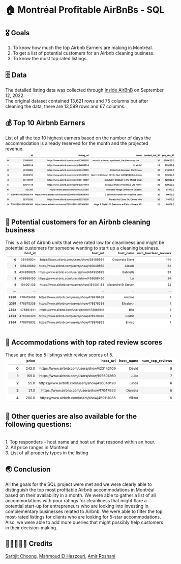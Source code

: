 # 🏠 Montréal Profitable AirBnBs - SQL


## 🎖️ Goals
1. To know how much the top Airbnb Earners are making in Montréal.
2. To get a list of potential customers for an Airbnb cleaning business.
3. To know the most top rated listings.


## 🗄️ Data
The detailed listing data was collected through [Inside AirBnB](http://insideairbnb.com/get-the-data/) on September 12, 2022.
<br> The original dataset contained 13,621 rows and 75 columns but after cleaning the data, there are 13,599 rows and 67 columns.

## 💰 Top 10 Airbnb Earners
List of all the top 10 highest earners based on the number of days the accommodation is already reserved for the month and the projected revenue.
<img src="./assets/first.png" style="max-width: 540px"/>


## 🫧 Potential customers for an Airbnb cleaning business
This is a list of Airbnb units that were rated low for cleanliness and might be potential customers for someone wanting to start up a cleaning business.<img src="./assets/second.png" style="max-width: 540px"/>


## 💯 Accommodations with top rated review scores
These are the top 5 listings with review scores of 5.
<img src="./assets/third.png" style="max-width: 540px"/>

## 🌟 Other queries are also available for the following questions:
<br> 1. Top responders - host name and host url that respond within an hour.
<br> 2. All price ranges in Montreal 
<br> 3. List of all property types in the listing

## 🌏 Conclusion
All the goals for the SQL project were met and we were clearly able to distinguish the top most profitable Airbnb accommodations in Montréal based on their availability in a month. We were able to gather a list of all accommodations with poor ratings for cleanliness that might flare a potential start-up for entrepreneurs who are looking into investing in complementary businesses related to Airbnb. We were able to filter the top most-rated listings for clients who are looking for 5-star accommodations. Also, we were able to add more queries that might possibly help customers in their decision-making.

## 🧑🏾‍🤝‍🧑🏾 Credits
[Sarbjit Choong](https://github.com/sarbjitchoong), [Mahmoud El Hazzouri](https://github.com/melhazzouri), [Amir Roshani](https://github.com/AmirRoshaniMoghaddam)
